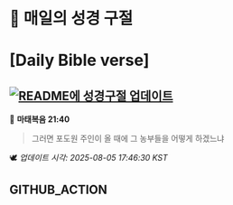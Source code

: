 # 🙏 매일의 성경 구절
# [Daily Bible verse]
## [![README에 성경구절 업데이트](https://github.com/DONGSUKA/first_test/actions/workflows/update-readme-bible.yml/badge.svg)](https://github.com/DONGSUKA/first_test/actions/workflows/update-readme-bible.yml)
<!-- START_BIBLE_VERSE -->
📖 **마태복음 21:40**
> 그러면 포도원 주인이 올 때에 그 농부들을 어떻게 하겠느냐

🕊️ _업데이트 시각: 2025-08-05 17:46:30 KST_
  <!-- END_BIBLE_VERSE -->
## GITHUB_ACTION
